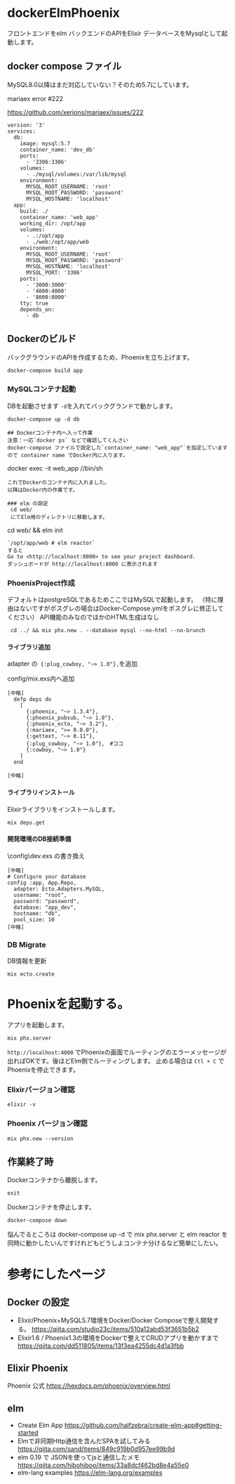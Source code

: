 # dockerElmPhoenix
フロントエンドをelm バックエンドのAPIをElixir
データベースをMysqlとして起動します。

## docker compose ファイル
MySQL8.0以降はまだ対応していない？そのため5.7にしています。

mariaex error #222

https://github.com/xerions/mariaex/issues/222
```
version: '3'
services:
  db:
    image: mysql:5.7
    container_name: 'dev_db'
    ports:
      - '3306:3306'
    volumes:
      - ./mysql/volumes:/var/lib/mysql
    environment:
      MYSQL_ROOT_USERNAME: 'root'
      MYSQL_ROOT_PASSWORD: 'password'
      MYSQL_HOSTNAME: 'localhost'     
  app:
    build: ./
    container_name: 'web_app'
    working_dir: /opt/app
    volumes:
      - .:/opt/app
      - ./web:/opt/app/web
    environment:
      MYSQL_ROOT_USERNAME: 'root'
      MYSQL_ROOT_PASSWORD: 'password'
      MYSQL_HOSTNAME: 'localhost'
      MYSQL_PORT: '3306'
    ports:
      - '3000:3000'
      - '4000:4000'
      - '8000:8000'
    tty: true
    depends_on:
      - db
```
## Dockerのビルド
バックグラウンドのAPIを作成するため、Phoenixを立ち上げます。
```
docker-compose build app
```
### MySQLコンテナ起動
DBを起動させます
`-d`を入れてバックグランドで動かします。
```
docker-compose up -d db

## Dockerコンテナ内へ入って作業
注意：一応`docker ps` などで確認してくんさい
docker-compose ファイルで設定した`container_name: "web_app"`を指定していますので container name でDocker内に入ります。

```
docker exec -it web_app //bin/sh
```
これでDockerのコンテナ内に入れました。
以降はDocker内の作業です。

### elm の設定
 cd web/
 にてElm用のディレクトリに移動します。

```
cd web/ && elm init
```
`/opt/app/web # elm reactor`
すると
Go to <http://localhost:8000> to see your project dashboard.
ダッシュボードが http://localhost:8000 に表示されます
```

### PhoenixProject作成
デフォルトはpostgreSQLであるためここではMySQLで起動します。
（特に理由はないですがポスグレの場合はDocker-Compose.ymlをポスグレに修正してください）
API機能のみなのでほかのHTML生成はなし
```
 cd ../ && mix phx.new . --database mysql --no-html --no-brunch
```
#### ライブラリ追加
adapter の` {:plug_cowboy, "~> 1.0"},`を追加　

config/mix.exs内へ追加
```
[中略]
  defp deps do
    [
      {:phoenix, "~> 1.3.4"},
      {:phoenix_pubsub, "~> 1.0"},
      {:phoenix_ecto, "~> 3.2"},
      {:mariaex, ">= 0.0.0"},
      {:gettext, "~> 0.11"},
      {:plug_cowboy, "~> 1.0"},　#ココ
      {:cowboy, "~> 1.0"}
    ]
  end
  
[中略]
```
#### ライブラリインストール
Elixirライブラリをインストールします。
```
mix deps.get
```

#### 開発環境のDB接続準備
\config\dev.exs の書き換え
```
[中略]
# Configure your database
config :app, App.Repo,
  adapter: Ecto.Adapters.MySQL,
  username: "root",
  password: "password",
  database: "app_dev",
  hostname: "db",
  pool_size: 10
[中略]

```

### DB Migrate
DB情報を更新
```
mix ecto.create
```
# Phoenixを起動する。
アプリを起動します。
```
mix phx.server
```
`http://localhost:4000` でPhoenixの画面でルーティングのエラーメッセージが出ればOKです。後ほどElm側でルーティングします。
止める場合は `Ctl + C` でPhoenixを停止できます。

### Elixirバージョン確認
```
elixir -v
```
### Phoenix バージョン確認
```
mix phx.new --version
```

## 作業終了時
Dockerコンテナから離脱します。
```
exit
```
Dockerコンテナを停止します。
```
docker-compose down
```

悩んでるところは docker-compose up -d で mix phx.server と elm reactor を同時に動かしたいんですけれどもどうしよコンテナ分けるなど簡単にしたい。

# 参考にしたページ
## Docker の設定
 - Elixir/Phoenix+MySQL5.7環境をDocker/Docker Composeで整え開発する。
  https://qiita.com/studio23c/items/510a12abd53f3651b5b2
 - Elixir1.6 / Phoenix1.3の環境をDockerで整えてCRUDアプリを動かすまで
  https://qiita.com/dd511805/items/13f3ea4255dc4d1a3fbb 
## Elixir Phoenix
Phoenix 公式
https://hexdocs.pm/phoenix/overview.html

## elm
 - Create Elm App 
  https://github.com/halfzebra/create-elm-app#getting-started
 - Elmで非同期Http通信を含んだSPAを試してみる
  https://qiita.com/sand/items/849c919b0d957ee99b9d
 - elm 0.19 で JSONを使ってjsと通信したメモ
  https://qiita.com/hibohiboo/items/33a8dcf462bd8e4a55e0
 - elm-lang examples
  https://elm-lang.org/examples

